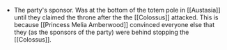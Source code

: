 - The party's sponsor. Was at the bottom of the totem pole in [[Austasia]] until they claimed the throne after the the [[Colossus]] attacked. This is because [[Princess Melia Amberwood]] convinced everyone else that they (as the sponsors of the party) were behind stopping the [[Colossus]].